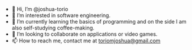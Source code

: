 - 👋 Hi, I’m @joshua-torio
- 👀 I’m interested in software engineering.
- 🌱 I’m currently learning the basics of programming and on the side I am also self-studying coffee-making.
- 💞️ I’m looking to collaborate on applications or video games.
- 📫 How to reach me, contact me at toriomjoshua@gmail.com

<!---
joshua-torio/joshua-torio is a ✨ special ✨ repository because its `README.md` (this file) appears on your GitHub profile.
You can click the Preview link to take a look at your changes.
--->
